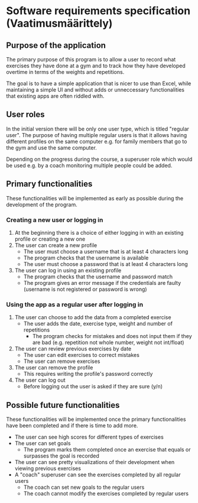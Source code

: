 # Software requirements specification (Vaatimusmäärittely)

## Purpose of the application

The primary purpose of this program is to allow a user to record what exercises they have done at a gym and to track how they have developed overtime in terms of the weights and repetitions. 

The goal is to have a simple application that is nicer to use than Excel, while maintaining a simple UI and without adds or unneccessary functionalities that existing apps are often riddled with.

## User roles

In the initial version there will be only one user type, which is titled "regular user". The purpose of having multiple regular users is that it allows having different profiles on the same computer e.g. for family members that go to the gym and use the same computer. 

Depending on the progress during the course, a superuser role which would be used e.g. by a coach monitoring multiple people could be added.

## Primary functionalities

These functionalities will be implemented as early as possible during the development of the program. 

### Creating a new user or logging in

1. At the beginning there is a choice of either logging in with an existing profile or creating a new one
2. The user can create a new profile
	* The user must choose a username that is at least 4 characters long
	* The program checks that the username is available
	* The user must choose a password that is at least 4 characters long
3. The user can log in using an existing profile
	* The program checks that the username and password match
	* The program gives an error message if the credentials are faulty (username is not registered or password is wrong)

### Using the app as a regular user after logging in

1. The user can choose to add the data from a completed exercise
	* The user adds the date, exercise type, weight and number of repetitions
		* The program checks for mistakes and does not input them if they are bad (e.g. repetition not whole number, weight not int/float)
2. The user can review previous exercises by date
	* The user can edit exercises to correct mistakes
	* The user can remove exercises
3. The user can remove the profile
	* This requires writing the profile's password correctly
4. The user can log out
	* Before logging out the user is asked if they are sure (y/n)

## Possible future functionalities  

These functionalities will be implemented once the primary functionalities have been completed and if there is time to add more. 

* The user can see high scores for different types of exercises
* The user can set goals 
	* The program marks them completed once an exercise that equals or surpasses the goal is recorded
* The user can see pretty visualizations of their development when viewing previous exercises
* A "coach" superuser can see the exercises completed by all regular users
	* The coach can set new goals to the regular users
	* The coach cannot modify the exercises completed by regular users



